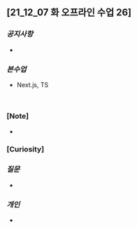 ## [21_12_07 화 오프라인 수업 26]

### _공지사항_

-

### _본수업_

- Next.js, TS

  ```js

  ```

#

### [Note]

-

### [Curiosity]

### _질문_

-

### _개인_

-
